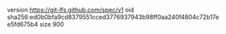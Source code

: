 version https://git-lfs.github.com/spec/v1
oid sha256:ed0b0bfa9cd8379551cced3776937943b98ff0aa240f4804c72b17ee5fd675b4
size 900
